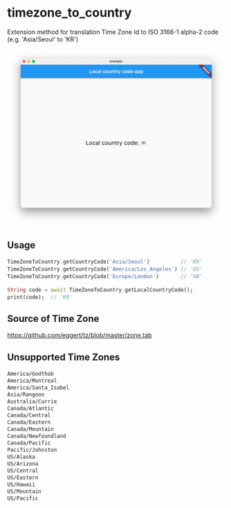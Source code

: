 # timezone_to_country

Extension method for translation Time Zone Id to ISO 3166-1 alpha-2 code (e.g. 'Asia/Seoul' to 'KR')

![example](https://raw.githubusercontent.com/kyle-seongwoo-jun/flutter_timezone_to_country/master/images/example.png)

## Usage

```dart
TimeZoneToCountry.getCountryCode('Asia/Seoul')          // 'KR'
TimeZoneToCountry.getCountryCode('America/Los_Angeles') // 'US'
TimeZoneToCountry.getCountryCode('Europe/London')       // 'GB'
```

```dart
String code = await TimeZoneToCountry.getLocalCountryCode();
print(code);  // 'KR'
```

## Source of Time Zone
https://github.com/eggert/tz/blob/master/zone.tab

## Unsupported Time Zones
```
America/Godthab
America/Montreal
America/Santa_Isabel
Asia/Rangoon
Australia/Currie
Canada/Atlantic
Canada/Central
Canada/Eastern
Canada/Mountain
Canada/Newfoundland
Canada/Pacific
Pacific/Johnston
US/Alaska
US/Arizona
US/Central
US/Eastern
US/Hawaii
US/Mountain
US/Pacific
```